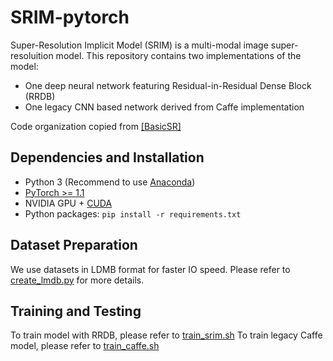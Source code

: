 # SRIM-pytorch

Super-Resolution Implicit Model (SRIM) is a multi-modal image super-resoluition model. This repository contains two implementations of the model:

- One deep neural network featuring Residual-in-Residual Dense Block (RRDB)
- One legacy CNN based network derived from Caffe implementation

Code organization copied from [[BasicSR]](https://github.com/xinntao/BasicSR)

## Dependencies and Installation

- Python 3 (Recommend to use [Anaconda](https://www.anaconda.com/download))
- [PyTorch >= 1.1](https://pytorch.org)
- NVIDIA GPU + [CUDA](https://developer.nvidia.com/cuda-downloads)
- Python packages: `pip install -r requirements.txt`


## Dataset Preparation
We use datasets in LDMB format for faster IO speed. Please refer to [create_lmdb.py](codes/scripts/create_lmdb.py) for more details.

## Training and Testing
To train model with RRDB, please refer to [train_srim.sh](codes/train_srim.sh)
To train legacy Caffe model, please refer to [train_caffe.sh](codes/train_caffe.sh)



